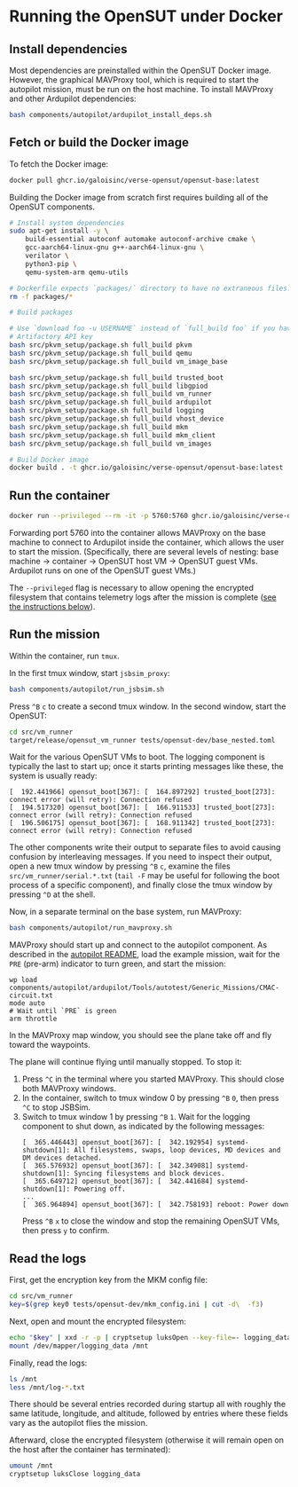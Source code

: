 # Running the OpenSUT under Docker

## Install dependencies

Most dependencies are preinstalled within the OpenSUT Docker image.  However,
the graphical MAVProxy tool, which is required to start the autopilot mission,
must be run on the host machine.  To install MAVProxy and other Ardupilot
dependencies:

```sh
bash components/autopilot/ardupilot_install_deps.sh
```

## Fetch or build the Docker image

To fetch the Docker image:

```sh
docker pull ghcr.io/galoisinc/verse-opensut/opensut-base:latest
```

Building the Docker image from scratch first requires building all of the
OpenSUT components.

```sh
# Install system dependencies
sudo apt-get install -y \
    build-essential autoconf automake autoconf-archive cmake \
    gcc-aarch64-linux-gnu g++-aarch64-linux-gnu \
    verilator \
    python3-pip \
    qemu-system-arm qemu-utils

# Dockerfile expects `packages/` directory to have no extraneous files.
rm -f packages/*

# Build packages

# Use `download foo -u USERNAME` instead of `full_build foo` if you have an
# Artifactory API key
bash src/pkvm_setup/package.sh full_build pkvm
bash src/pkvm_setup/package.sh full_build qemu
bash src/pkvm_setup/package.sh full_build vm_image_base

bash src/pkvm_setup/package.sh full_build trusted_boot
bash src/pkvm_setup/package.sh full_build libgpiod
bash src/pkvm_setup/package.sh full_build vm_runner
bash src/pkvm_setup/package.sh full_build ardupilot
bash src/pkvm_setup/package.sh full_build logging
bash src/pkvm_setup/package.sh full_build vhost_device
bash src/pkvm_setup/package.sh full_build mkm
bash src/pkvm_setup/package.sh full_build mkm_client
bash src/pkvm_setup/package.sh full_build vm_images

# Build Docker image
docker build . -t ghcr.io/galoisinc/verse-opensut/opensut-base:latest
```

## Run the container

```sh
docker run --privileged --rm -it -p 5760:5760 ghcr.io/galoisinc/verse-opensut/opensut-base:latest
```

Forwarding port 5760 into the container allows MAVProxy on the base machine to
connect to Ardupilot inside the container, which allows the user to start the
mission.  (Specifically, there are several levels of nesting: base machine ->
container -> OpenSUT host VM -> OpenSUT guest VMs.  Ardupilot runs on one of
the OpenSUT guest VMs.)

The `--privileged` flag is necessary to allow opening the encrypted filesystem
that contains telemetry logs after the mission is complete ([see the
instructions below](#read-the-logs)).

## Run the mission

Within the container, run `tmux`.

In the first tmux window, start `jsbsim_proxy`:

```sh
bash components/autopilot/run_jsbsim.sh
```

Press `^B` `c` to create a second tmux window.  In the second window, start the
OpenSUT:

```sh
cd src/vm_runner
target/release/opensut_vm_runner tests/opensut-dev/base_nested.toml
```

Wait for the various OpenSUT VMs to boot.  The logging component is typically
the last to start up; once it starts printing messages like these, the system
is usually ready:

```
[  192.441966] opensut_boot[367]: [  164.897292] trusted_boot[273]: connect error (will retry): Connection refused
[  194.517320] opensut_boot[367]: [  166.911533] trusted_boot[273]: connect error (will retry): Connection refused
[  196.506175] opensut_boot[367]: [  168.911342] trusted_boot[273]: connect error (will retry): Connection refused
```

The other components write their output to separate files to avoid causing
confusion by interleaving messages.  If you need to inspect their output, open
a new tmux window by pressing `^B` `c`, examine the files
`src/vm_runner/serial.*.txt` (`tail -F` may be useful for following the boot
process of a specific component), and finally close the tmux window by pressing
`^D` at the shell.

Now, in a separate terminal on the base system, run MAVProxy:

```sh
bash components/autopilot/run_mavproxy.sh
```

MAVProxy should start up and connect to the autopilot component.  As described
in the [autopilot README](../components/autopilot/README.md), load the example
mission, wait for the `PRE` (pre-arm) indicator to turn green, and start the
mission:

```
wp load components/autopilot/ardupilot/Tools/autotest/Generic_Missions/CMAC-circuit.txt
mode auto
# Wait until `PRE` is green
arm throttle
```

In the MAVProxy map window, you should see the plane take off and fly toward
the waypoints.

The plane will continue flying until manually stopped.  To stop it:
1. Press `^C` in the terminal where you started MAVProxy.  This should close
   both MAVProxy windows.
2. In the container, switch to tmux window 0 by pressing `^B` `0`, then press
   `^C` to stop JSBSim.
3. Switch to tmux window 1 by pressing `^B` `1`.  Wait for the logging
   component to shut down, as indicated by the following messages:
   ```
   [  365.446443] opensut_boot[367]: [  342.192954] systemd-shutdown[1]: All filesystems, swaps, loop devices, MD devices and DM devices detached.
   [  365.576932] opensut_boot[367]: [  342.349081] systemd-shutdown[1]: Syncing filesystems and block devices.
   [  365.649712] opensut_boot[367]: [  342.441684] systemd-shutdown[1]: Powering off.
   ...
   [  365.964894] opensut_boot[367]: [  342.758193] reboot: Power down
   ```
   Press `^B` `x` to close the window and stop the remaining OpenSUT VMs, then
   press `y` to confirm.

## Read the logs

First, get the encryption key from the MKM config file:

```sh
cd src/vm_runner
key=$(grep key0 tests/opensut-dev/mkm_config.ini | cut -d\  -f3)
```

Next, open and mount the encrypted filesystem:

```sh
echo "$key" | xxd -r -p | cryptsetup luksOpen --key-file=- logging_data.img logging_data
mount /dev/mapper/logging_data /mnt
```

Finally, read the logs:

```sh
ls /mnt
less /mnt/log-*.txt
```

There should be several entries recorded during startup all with roughly the
same latitude, longitude, and altitude, followed by entries where these fields
vary as the autopilot flies the mission.

Afterward, close the encrypted filesystem (otherwise it will remain open on the
host after the container has terminated):

```sh
umount /mnt
cryptsetup luksClose logging_data
```
